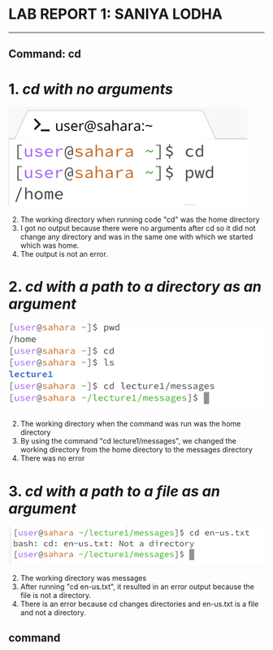 # LAB REPORT 1: SANIYA LODHA
***
## Command: cd
# 1. *cd with no arguments*

![Screenshot](cd_1.png)

2. The working directory when running code "cd" was the home directory
3. I got no output because there were no arguments after cd so it did not change any directory and was in the same one with which we started which was home.
4. The output is not an error.

# 2. *cd with a path to a directory as an argument*
![Screenshot](cd_2.png)

2. The working directory when the command was run was the home directory
3. By using the command "cd lecture1/messages", we changed the working directory from the home directory to the messages directory
4. There was no error

# 3. *cd with a path to a file as an argument*
![Screenshot](cd_3.png)

2. The working directory was messages
3. After running "cd en-us.txt", it resulted in an error output because the file is not a directory.
4. There is an error because cd changes directories and en-us.txt is a file and not a directory.

## command 

